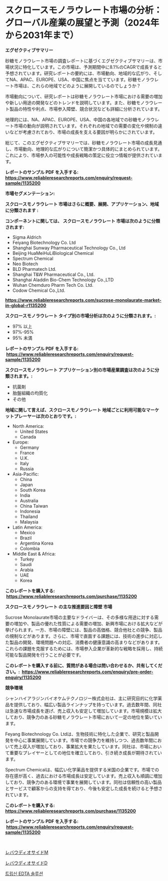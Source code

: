 <p><h1>スクロースモノラウレート市場の分析：グローバル産業の展望と予測（2024年から2031年まで）</h1></p><p><strong>エグゼクティブサマリー</strong></p>
<p><p>砂糖モノラウレート市場の調査レポートに基づくエグゼクティブサマリーは、市場状況に特化しています。この市場は、予測期間中に8.1%のCAGRで成長すると予想されています。研究レポートの要約には、市場動向、地域的な広がり、そしてNA、APAC、EUROPE、USA、中国に焦点を当てています。砂糖モノラウレート市場は、これらの地域でどのように展開しているのでしょうか？</p><p>市場動向について、研究レポートは砂糖モノラウレート市場における需要の増加や新しい用途の開発などのトレンドを説明しています。また、砂糖モノラウレート製品の特性や利点、市場参入障壁、競合状況なども詳細に分析されています。</p><p>地理的には、NA、APAC、EUROPE、USA、中国の各地域での砂糖モノラウレート市場の動向が説明されています。それぞれの地域での需要の変化や規制の違いなどが考慮されており、市場の成長を支える要因が明らかにされています。</p><p>総じて、このエグゼクティブサマリーでは、砂糖モノラウレート市場の成長見通し、市場動向、地理的な広がりについて簡潔かつ具体的にまとめられています。これにより、市場参入の可能性や成長戦略の策定に役立つ情報が提供されています。</p></p>
<p><strong>レポートのサンプル PDF を入手する: <a href="https://www.reliableresearchreports.com/enquiry/request-sample/1135200">https://www.reliableresearchreports.com/enquiry/request-sample/1135200</a></strong></p>
<p><strong>市場セグメンテーション:</strong></p>
<p><strong> スクロースモノラウレート 市場はさらに概要、展開、アプリケーション、地域に分類されます :</strong></p>
<p><strong>コンポーネントに関しては、 スクロースモノラウレート 市場は次のように分類されます: &nbsp;</strong></p>
<p><ul><li>Sigma Aldrich</li><li>Feiyang Biotechnology Co. Ltd</li><li>Shanghai Sunway Pharmaceutical Technology Co., Ltd</li><li>Beijing HuaMeiHuLiBiological Chemical</li><li>Spectrum Chemical</li><li>Neo Biotech</li><li>BLD Pharmatech Ltd.</li><li>Shanghai T&W Pharmaceutical Co., Ltd.</li><li>Shanghai Aladdin Bio-Chem Technology Co.,LTD</li><li>Wuhan Chemduro Pharm Tech Co. Ltd.</li><li>Codow Chemical Co.,Ltd.</li></ul></p>
<p><strong><a href="https://www.reliableresearchreports.com/sucrose-monolaurate-market-in-global-r1135200">https://www.reliableresearchreports.com/sucrose-monolaurate-market-in-global-r1135200</a></strong></p>
<p><strong> スクロースモノラウレート タイプ別の市場分析は次のように分類されます。:</strong></p>
<p><ul><li>97% 以上</li><li>97%-95%</li><li>95% 未満</li></ul></p>
<p><strong>レポートのサンプル PDF を入手する: &nbsp;<a href="https://www.reliableresearchreports.com/enquiry/request-sample/1135200">https://www.reliableresearchreports.com/enquiry/request-sample/1135200</a></strong></p>
<p><strong> スクロースモノラウレート アプリケーション別の市場産業調査は次のように分類されます。:</strong></p>
<p><ul><li>抗菌剤</li><li>胎盤組織の均質化</li><li>その他</li></ul></p>
<p><strong>地域に関して言えば、スクロースモノラウレート 地域ごとに利用可能なマーケットプレーヤーは次のとおりです。:</strong></p>
<p><ul>
    <li>
        North America:
        <ul>
            <li>United States</li>
            <li>Canada</li>
        </ul>
    </li>
    <li>
        Europe:
        <ul>
            <li>Germany</li>
            <li>France</li>
            <li>U.K.</li>
            <li>Italy</li>
            <li>Russia</li>
        </ul>
    </li>
    <li>
        Asia-Pacific:
        <ul>
            <li>China</li>
            <li>Japan</li>
            <li>South Korea</li>
            <li>India</li>
            <li>Australia</li>
            <li>China Taiwan</li>
            <li>Indonesia</li>
            <li>Thailand</li>
            <li>Malaysia</li>
        </ul>
    </li>
    <li>
        Latin America:
        <ul>
            <li>Mexico</li>
            <li>Brazil</li>
            <li>Argentina Korea</li>
            <li>Colombia</li>
        </ul>
    </li>
    <li>
        Middle East & Africa:
        <ul>
            <li>Turkey</li>
            <li>Saudi</li>
            <li>Arabia</li>
            <li>UAE</li>
            <li>Korea</li>
        </ul>
    </li>
    </ul></p>
<p><strong>このレポートを購入する: &nbsp;<a href="https://www.reliableresearchreports.com/purchase/1135200">https://www.reliableresearchreports.com/purchase/1135200</a></strong></p>
<p><strong>スクロースモノラウレート の主な推進要因と障壁 市場</strong></p>
<p><p>Sucrose Monolaurate市場の主要なドライバーは、その多様な用途に対する需要の増加や、製品の優れた性質による需要の増加、新興市場における拡大などが挙げられます。一方、市場の障壁には、製品の高価格、競合他社との競争、製品の規制などがあります。さらに、市場で直面する課題には、技術の進歩に対応した製品の開発、環境問題への対応、消費者の健康意識の高まりなどがあります。これらの課題を克服するためには、市場参入企業が革新的な戦略を採用し、持続可能な製品開発を行うことが必要です。</p></p>
<p><strong>このレポートを購入する前に、質問がある場合は問い合わせるか、共有してください。:&nbsp; <a href="https://www.reliableresearchreports.com/enquiry/pre-order-enquiry/1135200">https://www.reliableresearchreports.com/enquiry/pre-order-enquiry/1135200</a></strong></p>
<p><strong>競争環境</strong></p>
<p><p>シャンハイアラジンバイオケムテクノロジー株式会社は、主に研究目的に化学薬品を提供しており、幅広い製品ラインナップを持っています。過去数年間、同社は急速な市場成長を遂げ、売上収入も安定して増加しています。市場規模は拡大しており、競争力のある砂糖モノラウレート市場において一定の地位を築いています。</p><p>Feyang Biotechnology Co. Ltdは、生物技術に特化した企業で、研究と製品開発を中心に事業展開しています。市場での競争力を維持しつつ、過去数年間において売上収入が増加しており、事業拡大を果たしています。同社は、市場において重要なプレイヤーとしての地位を確立しており、引き続き成長が期待されています。</p><p>Spectrum Chemicalは、幅広い化学薬品を提供する米国の企業です。市場での存在感が高く、過去における市場成長は安定しています。売上収入も順調に増加しており、競争力のある環境で事業を展開しています。同社は信頼性の高い製品とサービスで顧客からの支持を得ており、今後も安定した成長を続けると予想されています。</p></p>
<p><strong>このレポートを購入する: &nbsp; <a href="https://www.reliableresearchreports.com/purchase/1135200">https://www.reliableresearchreports.com/purchase/1135200</a></strong></p>
<p><strong>レポートのサンプル PDF を入手する: &nbsp;<a href="https://www.reliableresearchreports.com/enquiry/request-sample/1135200">https://www.reliableresearchreports.com/enquiry/request-sample/1135200</a></strong><strong></strong></p>
<p>&nbsp;</p>
<p><p><a href="https://github.com/cnnriuez22368/Market-Research-Report-List-1/blob/main/835772226305.md">レバウディオサイドM</a></p><p><a href="https://github.com/zekaoe592392/Market-Research-Report-List-1/blob/main/667939426304.md">レバウディオサイドD</a></p><p><a href="https://github.com/wallacBahrtyinger567686/Market-Research-Report-List-1/blob/main/292240224417.md">트립신 EDTA 솔루션</a></p></p>